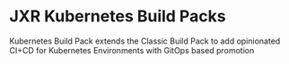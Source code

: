 # JXR Kubernetes Build Packs

Kubernetes Build Pack extends the Classic Build Pack to add opinionated CI+CD for Kubernetes Environments with GitOps based promotion
